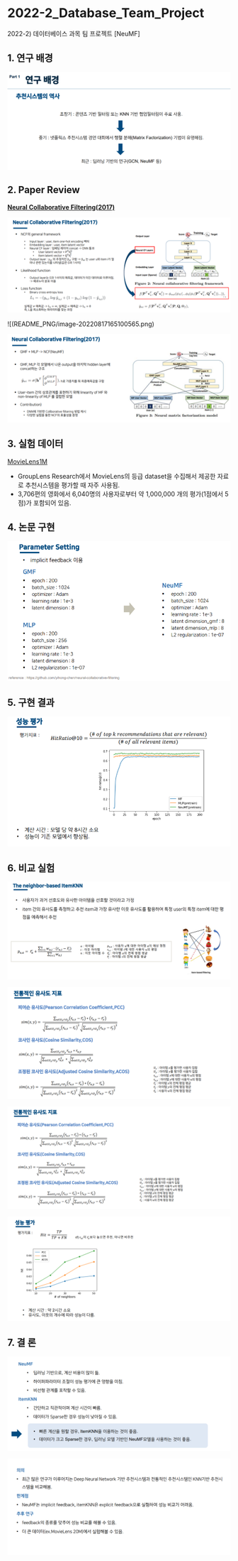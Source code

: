 # 2022-2_Database_Team_Project
2022-2) 데이터베이스 과목 팀 프로젝트 [NeuMF]



## 1. 연구 배경

![image-20220817164325885](README_PNG/image-20220817164325885.png)



## 2. Paper Review

[**Neural Collaborative Filtering(2017)**](https://dl.acm.org/doi/pdf/10.1145/3038912.3052569)

![image-20220817165019540](README_PNG/image-20220817165019540.png)

![(README_PNG/image-20220817165100565.png)

![image-20220817165117633](README_PNG/image-20220817165117633.png)



## 3. 실험 데이터

[MovieLens1M](https://guoguibing.github.io/librec/datasets)

- GroupLens Research에서 MovieLens의 등급 dataset을 수집해서 제공한 자료로 추천시스템을 평가할 때 자주 사용됨.
- 3,706편의 영화에서 6,040명의 사용자로부터 약 1,000,000 개의 평가(1점에서 5점)가 포함되어 있음.



## 4. 논문 구현

![image-20220817165433647](README_PNG/image-20220817165433647.png)



## 5. 구현 결과

![image-20220817165455792](README_PNG/image-20220817165455792.png)





## 6. 비교 실험

![image-20220817165625430](README_PNG/image-20220817165625430.png)



![image-20220817165704338](README_PNG/image-20220817165704338.png)

![image-20220817165718079](README_PNG/image-20220817165718079.png)



![image-20220817165738625](README_PNG/image-20220817165738625.png)



## 7. 결 론

![image-20220817165847093](README_PNG/image-20220817165847093.png)

![image-20220817165857052](README_PNG/image-20220817165857052.png)
